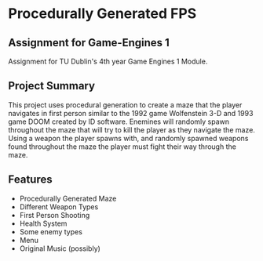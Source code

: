 # Procedurally Generated FPS
## Assignment for Game-Engines 1
Assignment for TU Dublin's 4th year Game Engines 1 Module. 

## Project Summary
This project uses procedural generation to create a maze that
the player navigates in first person similar to the 1992 game Wolfenstein 3-D and  1993 game DOOM 
created by ID software.
Enemines will randomly spawn throughout the maze that will try to 
kill the player as they navigate the maze. 
Using a weapon the player spawns with, and randomly spawned weapons found throughout the maze the 
player must fight their way through the maze. 

## Features
- Procedurally Generated Maze
- Different Weapon Types
- First Person Shooting
- Health System
- Some enemy types
- Menu
- Original Music (possibly) 
